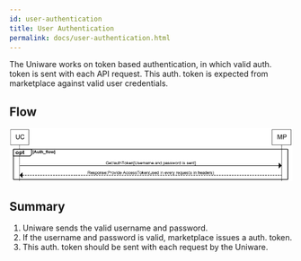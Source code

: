 ```yaml
---
id: user-authentication
title: User Authentication
permalink: docs/user-authentication.html
---
```


The Uniware works on token based authentication, in which valid auth. token is sent with each API request. This auth. token is expected from marketplace against valid user credentials.

## Flow

![flow_user_authentication](../images/docs/flow_user_authentication.png)

## Summary

1. Uniware sends the valid username and password.
2. If the username and password is valid, marketplace issues a auth. token.
3. This auth. token should be sent with each request by the Uniware.
